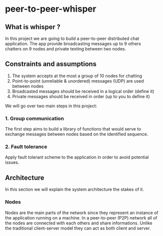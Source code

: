 # peer-to-peer-whisper

## What is whisper ?
In this project we are going to build a peer-to-peer distributed chat application. The app provide broadcasting messages up to 9 others chatters on 9 nodes and private texting between two nodes.

## Constraints and assumptions

1. The system accepts at the most a group of 10 nodes for chatting
2. Point-to-point (unreliable & unordered) messages (UDP) are used between nodes
3. Broadcasted messages should be received in a logical order (define it)
4. Private messages should be received in order (up to you to define it)

We will go over two main steps in this project:

### 1. Group communication 
The first step aims to build a library of functions that would serve to exchange messages between nodes based on the identified sequence.

### 2. Fault tolerance
Apply fault tolerant scheme to the application in order to avoid potential issues.


## Architecture

In this section we will explain the system architecture the stakes of it.

### Nodes
Nodes are the main parts of the network since they represent an instance of the application running on a machine. In a peer-to-peer (P2P) network all of the nodes are connected with each others and share informations. Unlike the traditional client-server model they can act as both client and server.
